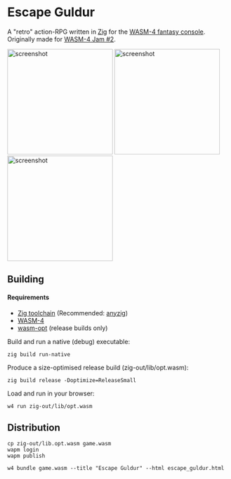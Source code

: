 # Escape Guldur

A "retro" action-RPG written in [Zig](https://ziglang.org/) for the [WASM-4 fantasy console](https://wasm4.org/). Originally made for [WASM-4 Jam #2](https://itch.io/jam/wasm4-v2).

<p float="left">
<img src="https://img.itch.zone/aW1nLzk5NzcxOTgucG5n/original/YTwG%2FT.png" alt="screenshot" width="240"/>
<img src="https://img.itch.zone/aW1hZ2UvMTY3Mjc1OC85OTc2OTUxLnBuZw==/original/01aMWA.png" alt="screenshot" width="240"/>
<img src="https://img.itch.zone/aW1hZ2UvMTY3Mjc1OC85OTc2OTU0LnBuZw==/250x600/gOUx0S.png" alt="screenshot" width="240"/>
</p>

## Building

#### Requirements
- [Zig toolchain](https://github.com/ziglang/zig) (Recommended: [anyzig](https://github.com/marler8997/anyzig))
- [WASM-4](https://wasm4.org/docs/getting-started/setup)
- [wasm-opt](https://www.npmjs.com/package/wasm-opt) (release builds only)

Build and run a native (debug) executable:
```shell
zig build run-native
```

Produce a size-optimised release build (zig-out/lib/opt.wasm):
```shell
zig build release -Doptimize=ReleaseSmall
```

Load and run in your browser:
```shell
w4 run zig-out/lib/opt.wasm
```

## Distribution
```shell
cp zig-out/lib.opt.wasm game.wasm
wapm login
wapm publish

w4 bundle game.wasm --title "Escape Guldur" --html escape_guldur.html
```
